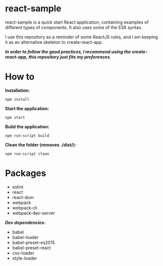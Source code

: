 # react-sample
react-sample is a quick start React application, containing examples of different types of components.
It also uses some of the ES6 syntax.

I use this repository as a reminder of some ReactJS rules, and I am keeping it as an alternative skeleton to create-react-app.

***In order to follow the good practices, I recommend using the create-react-app, this repository just fits my preferences.***

# How to

**Installation:**
```
npm install
```

**Start the application:**
```
npm start
```

**Build the application:**
```
npm run-script build
```

**Clean the folder (removes ./dist/):**
```
npm run-script clean
```

# Packages

- eslint
- react
- react-dom
- webpack
- webpack-cli
- webpack-dev-server

***Dev dependencies:***

- babel
- babel-loader
- babel-preset-es2015
- babel-preset-react
- css-loader
- style-loader
